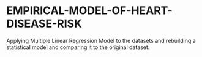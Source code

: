 # EMPIRICAL-MODEL-OF-HEART-DISEASE-RISK
Applying Multiple Linear Regression Model to the datasets and rebuilding a statistical model and comparing it to the original dataset.
